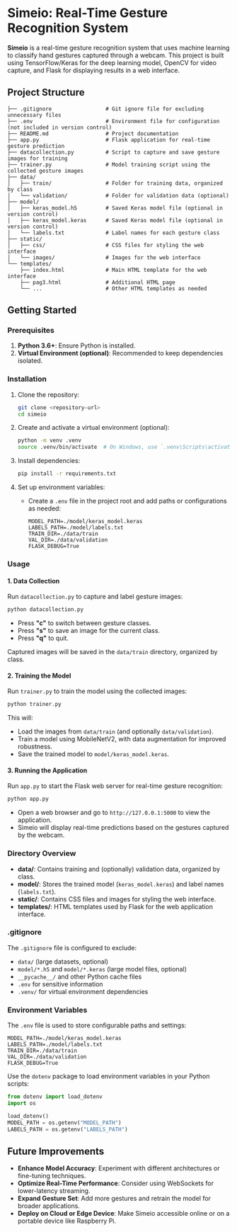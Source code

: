 # Simeio: Real-Time Gesture Recognition System

**Simeio** is a real-time gesture recognition system that uses machine learning to classify hand gestures captured through a webcam. This project is built using TensorFlow/Keras for the deep learning model, OpenCV for video capture, and Flask for displaying results in a web interface.

## Project Structure

```
├── .gitignore                 # Git ignore file for excluding unnecessary files
├── .env                       # Environment file for configuration (not included in version control)
├── README.md                  # Project documentation
├── app.py                     # Flask application for real-time gesture prediction
├── datacollection.py          # Script to capture and save gesture images for training
├── trainer.py                 # Model training script using the collected gesture images
├── data/
│   ├── train/                 # Folder for training data, organized by class
│   └── validation/            # Folder for validation data (optional)
├── model/
│   ├── keras_model.h5         # Saved Keras model file (optional in version control)
│   ├── keras_model.keras      # Saved Keras model file (optional in version control)
│   └── labels.txt             # Label names for each gesture class
├── static/
│   ├── css/                   # CSS files for styling the web interface
│   └── images/                # Images for the web interface
└── templates/
    ├── index.html             # Main HTML template for the web interface
    ├── pag3.html              # Additional HTML page
    └── ...                    # Other HTML templates as needed
```

## Getting Started

### Prerequisites

1. **Python 3.6+**: Ensure Python is installed.
2. **Virtual Environment (optional)**: Recommended to keep dependencies isolated.

### Installation

1. Clone the repository:
    ```bash
    git clone <repository-url>
    cd simeio
    ```

2. Create and activate a virtual environment (optional):
    ```bash
    python -m venv .venv
    source .venv/bin/activate  # On Windows, use `.venv\Scripts\activate`
    ```

3. Install dependencies:
    ```bash
    pip install -r requirements.txt
    ```

4. Set up environment variables:
   - Create a `.env` file in the project root and add paths or configurations as needed:
     ```plaintext
     MODEL_PATH=./model/keras_model.keras
     LABELS_PATH=./model/labels.txt
     TRAIN_DIR=./data/train
     VAL_DIR=./data/validation
     FLASK_DEBUG=True
     ```

### Usage

#### 1. Data Collection

Run `datacollection.py` to capture and label gesture images:

```bash
python datacollection.py
```

- Press **"c"** to switch between gesture classes.
- Press **"s"** to save an image for the current class.
- Press **"q"** to quit.

Captured images will be saved in the `data/train` directory, organized by class.

#### 2. Training the Model

Run `trainer.py` to train the model using the collected images:

```bash
python trainer.py
```

This will:
- Load the images from `data/train` (and optionally `data/validation`).
- Train a model using MobileNetV2, with data augmentation for improved robustness.
- Save the trained model to `model/keras_model.keras`.

#### 3. Running the Application

Run `app.py` to start the Flask web server for real-time gesture recognition:

```bash
python app.py
```

- Open a web browser and go to `http://127.0.0.1:5000` to view the application.
- Simeio will display real-time predictions based on the gestures captured by the webcam.

### Directory Overview

- **data/**: Contains training and (optionally) validation data, organized by class.
- **model/**: Stores the trained model (`keras_model.keras`) and label names (`labels.txt`).
- **static/**: Contains CSS files and images for styling the web interface.
- **templates/**: HTML templates used by Flask for the web application interface.

### .gitignore

The `.gitignore` file is configured to exclude:
- `data/` (large datasets, optional)
- `model/*.h5` and `model/*.keras` (large model files, optional)
- `__pycache__/` and other Python cache files
- `.env` for sensitive information
- `.venv/` for virtual environment dependencies

### Environment Variables

The `.env` file is used to store configurable paths and settings:

```plaintext
MODEL_PATH=./model/keras_model.keras
LABELS_PATH=./model/labels.txt
TRAIN_DIR=./data/train
VAL_DIR=./data/validation
FLASK_DEBUG=True
```

Use the `dotenv` package to load environment variables in your Python scripts:
```python
from dotenv import load_dotenv
import os

load_dotenv()
MODEL_PATH = os.getenv("MODEL_PATH")
LABELS_PATH = os.getenv("LABELS_PATH")
```

## Future Improvements

- **Enhance Model Accuracy**: Experiment with different architectures or fine-tuning techniques.
- **Optimize Real-Time Performance**: Consider using WebSockets for lower-latency streaming.
- **Expand Gesture Set**: Add more gestures and retrain the model for broader applications.
- **Deploy on Cloud or Edge Device**: Make Simeio accessible online or on a portable device like Raspberry Pi.
